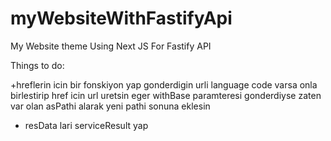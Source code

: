 # myWebsiteWithFastifyApi
My Website theme Using Next JS For Fastify API


Things to do:


+hreflerin icin bir fonskiyon yap gonderdigin urli language code varsa onla birlestirip href icin url uretsin eger withBase paramteresi gonderdiyse zaten var olan asPathi alarak yeni pathi sonuna eklesin
+ resData lari serviceResult yap